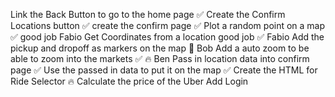 Link the Back Button to go to the home page ✅
Create the Confirm Locations button ✅
create the confirm page ✅
Plot a random point on a map ✅ good job Fabio
Get Coordinates from a location good job ✅ Fabio
Add the pickup and dropoff as markers on the map 🚀 Bob
Add a auto zoom to be able to zoom into the markets ✅ 🔥 Ben 
Pass in location data into confirm page ✅
Use the passed in data to put it on the map ✅
Create the HTML for Ride Selector 🔥
Calculate the price of the Uber
Add Login